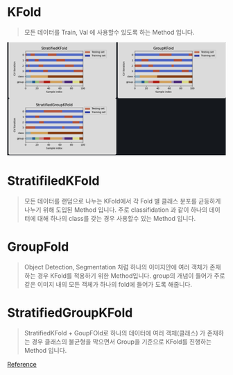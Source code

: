 # KFold
> 모든 데이터를 Train, Val 에 사용할수 있도록 하는 Method 입니다.


![alt text](image.png)


# StratifiledKFold
> 모든 데이터를 랜덤으로 나누는 KFold에서 각 Fold 별 클래스 분포를 균등하게 나누기 위해 도입된 Method 입니다. 주로 classifidation 과 같이 하나의 데이터에 대해 하나의 class를 갖는 경우 사용할수 있는 Method 입니다.


# GroupFold
> Object Detection, Segmentation 처럼 하나의 이미지안에 여러 객체가 존재하는 경우 KFold를 적용하기 위한 Method입니다. group의 개념이 들어가 주로 같은 이미지 내의 모든 객체가 하나의 fold에 들어가 도록 해줍니다.



# StratifiedGroupKFold
> StratifiedKFold + GoupFOld로 하나의 데이터에 여러 객체(클래스) 가 존재하는 경우 클래스의 불균형을 막으면서 Group을 기준으로 KFold를 진행하는 Method 입니다.





[Reference](https://scikit-learn.org/dev/auto_examples/model_selection/plot_cv_indices.html#sphx-glr-auto-examples-model-selection-plot-cv-indices-py)
